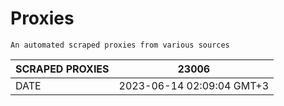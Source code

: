 # Proxies
    An automated scraped proxies from various sources

| SCRAPED PROXIES | 23006            |
|-----------------|---------------------------|
| DATE            | 2023-06-14 02:09:04 GMT+3          |